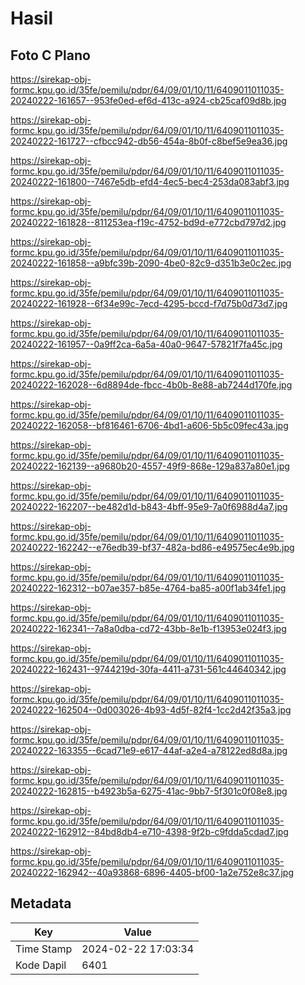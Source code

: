 # Hasil

## Foto C Plano

https://sirekap-obj-formc.kpu.go.id/35fe/pemilu/pdpr/64/09/01/10/11/6409011011035-20240222-161657--953fe0ed-ef6d-413c-a924-cb25caf09d8b.jpg

https://sirekap-obj-formc.kpu.go.id/35fe/pemilu/pdpr/64/09/01/10/11/6409011011035-20240222-161727--cfbcc942-db56-454a-8b0f-c8bef5e9ea36.jpg

https://sirekap-obj-formc.kpu.go.id/35fe/pemilu/pdpr/64/09/01/10/11/6409011011035-20240222-161800--7467e5db-efd4-4ec5-bec4-253da083abf3.jpg

https://sirekap-obj-formc.kpu.go.id/35fe/pemilu/pdpr/64/09/01/10/11/6409011011035-20240222-161828--811253ea-f19c-4752-bd9d-e772cbd797d2.jpg

https://sirekap-obj-formc.kpu.go.id/35fe/pemilu/pdpr/64/09/01/10/11/6409011011035-20240222-161858--a9bfc39b-2090-4be0-82c9-d351b3e0c2ec.jpg

https://sirekap-obj-formc.kpu.go.id/35fe/pemilu/pdpr/64/09/01/10/11/6409011011035-20240222-161928--6f34e99c-7ecd-4295-bccd-f7d75b0d73d7.jpg

https://sirekap-obj-formc.kpu.go.id/35fe/pemilu/pdpr/64/09/01/10/11/6409011011035-20240222-161957--0a9ff2ca-6a5a-40a0-9647-57821f7fa45c.jpg

https://sirekap-obj-formc.kpu.go.id/35fe/pemilu/pdpr/64/09/01/10/11/6409011011035-20240222-162028--6d8894de-fbcc-4b0b-8e88-ab7244d170fe.jpg

https://sirekap-obj-formc.kpu.go.id/35fe/pemilu/pdpr/64/09/01/10/11/6409011011035-20240222-162058--bf816461-6706-4bd1-a606-5b5c09fec43a.jpg

https://sirekap-obj-formc.kpu.go.id/35fe/pemilu/pdpr/64/09/01/10/11/6409011011035-20240222-162139--a9680b20-4557-49f9-868e-129a837a80e1.jpg

https://sirekap-obj-formc.kpu.go.id/35fe/pemilu/pdpr/64/09/01/10/11/6409011011035-20240222-162207--be482d1d-b843-4bff-95e9-7a0f6988d4a7.jpg

https://sirekap-obj-formc.kpu.go.id/35fe/pemilu/pdpr/64/09/01/10/11/6409011011035-20240222-162242--e76edb39-bf37-482a-bd86-e49575ec4e9b.jpg

https://sirekap-obj-formc.kpu.go.id/35fe/pemilu/pdpr/64/09/01/10/11/6409011011035-20240222-162312--b07ae357-b85e-4764-ba85-a00f1ab34fe1.jpg

https://sirekap-obj-formc.kpu.go.id/35fe/pemilu/pdpr/64/09/01/10/11/6409011011035-20240222-162341--7a8a0dba-cd72-43bb-8e1b-f13953e024f3.jpg

https://sirekap-obj-formc.kpu.go.id/35fe/pemilu/pdpr/64/09/01/10/11/6409011011035-20240222-162431--9744219d-30fa-4411-a731-561c44640342.jpg

https://sirekap-obj-formc.kpu.go.id/35fe/pemilu/pdpr/64/09/01/10/11/6409011011035-20240222-162504--0d003026-4b93-4d5f-82f4-1cc2d42f35a3.jpg

https://sirekap-obj-formc.kpu.go.id/35fe/pemilu/pdpr/64/09/01/10/11/6409011011035-20240222-163355--6cad71e9-e617-44af-a2e4-a78122ed8d8a.jpg

https://sirekap-obj-formc.kpu.go.id/35fe/pemilu/pdpr/64/09/01/10/11/6409011011035-20240222-162815--b4923b5a-6275-41ac-9bb7-5f301c0f08e8.jpg

https://sirekap-obj-formc.kpu.go.id/35fe/pemilu/pdpr/64/09/01/10/11/6409011011035-20240222-162912--84bd8db4-e710-4398-9f2b-c9fdda5cdad7.jpg

https://sirekap-obj-formc.kpu.go.id/35fe/pemilu/pdpr/64/09/01/10/11/6409011011035-20240222-162942--40a93868-6896-4405-bf00-1a2e752e8c37.jpg


## Metadata

| Key        | Value               |
| ---------- | ------------------- |
| Time Stamp | 2024-02-22 17:03:34 |
| Kode Dapil | 6401                |



